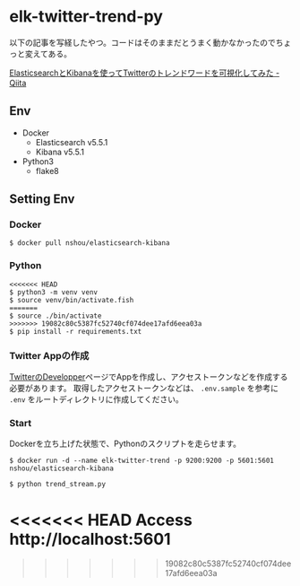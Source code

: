 # elk-twitter-trend-py

以下の記事を写経したやつ。コードはそのままだとうまく動かなかったのでちょっと変えてある。

[ElasticsearchとKibanaを使ってTwitterのトレンドワードを可視化してみた - Qiita](http://qiita.com/yoppe/items/3e61fd567ae1d4c40a96)

## Env

- Docker
    - Elasticsearch v5.5.1
    - Kibana v5.5.1
- Python3
    - flake8

## Setting Env
### Docker

```
$ docker pull nshou/elasticsearch-kibana
```

### Python

```
<<<<<<< HEAD
$ python3 -m venv venv
$ source venv/bin/activate.fish
=======
$ source ./bin/activate
>>>>>>> 19082c80c5387fc52740cf074dee17afd6eea03a
$ pip install -r requirements.txt
```

### Twitter Appの作成
[TwitterのDevelopper](https://apps.twitter.com/)ページでAppを作成し、アクセストークンなどを作成する必要があります。
取得したアクセストークンなどは、 ``.env.sample`` を参考に ``.env`` をルートディレクトリに作成してください。


### Start
Dockerを立ち上げた状態で、Pythonのスクリプトを走らせます。

```
$ docker run -d --name elk-twitter-trend -p 9200:9200 -p 5601:5601 nshou/elasticsearch-kibana
```

```
$ python trend_stream.py
```

<<<<<<< HEAD
Access http://localhost:5601
=======
>>>>>>> 19082c80c5387fc52740cf074dee17afd6eea03a
